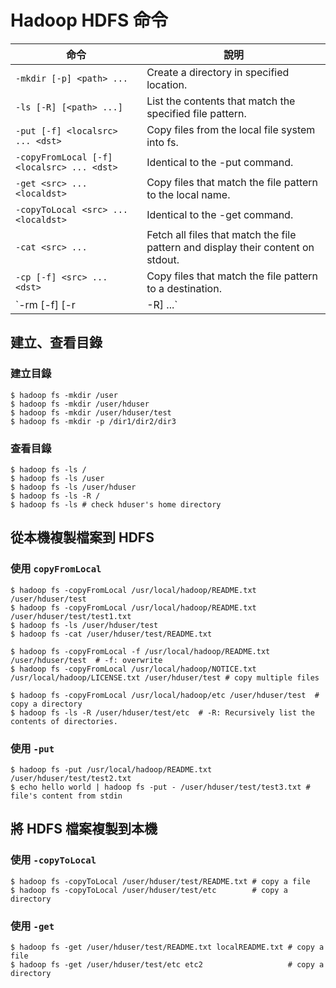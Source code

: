 # Hadoop HDFS 命令

命令 | 說明 
-----|-----
`-mkdir [-p] <path> ...`                    | Create a directory in specified location.
`-ls [-R] [<path> ...]`                     | List the contents that match the specified file pattern.
`-put [-f] <localsrc> ... <dst>`            | Copy files from the local file system into fs.
`-copyFromLocal [-f] <localsrc> ... <dst>`  | Identical to the -put command.
`-get <src> ... <localdst>`                 | Copy files that match the file pattern <src> to the local name.
`-copyToLocal <src> ... <localdst>`         | Identical to the -get command.
`-cat <src> ...`                            | Fetch all files that match the file pattern <src> and display their content on stdout.
`-cp [-f] <src> ... <dst>`                  | Copy files that match the file pattern <src> to a destination.
`-rm [-f] [-r|-R] <src> ...`                | Delete all files that match the specified file pattern.

## 建立、查看目錄

### 建立目錄
```shell
$ hadoop fs -mkdir /user
$ hadoop fs -mkdir /user/hduser
$ hadoop fs -mkdir /user/hduser/test
$ hadoop fs -mkdir -p /dir1/dir2/dir3
```

### 查看目錄
```shell
$ hadoop fs -ls /
$ hadoop fs -ls /user
$ hadoop fs -ls /user/hduser
$ hadoop fs -ls -R /
$ hadoop fs -ls # check hduser's home directory
```

## 從本機複製檔案到 HDFS

### 使用 `copyFromLocal`
```shell
$ hadoop fs -copyFromLocal /usr/local/hadoop/README.txt /user/hduser/test
$ hadoop fs -copyFromLocal /usr/local/hadoop/README.txt /user/hduser/test/test1.txt
$ hadoop fs -ls /user/hduser/test
$ hadoop fs -cat /user/hduser/test/README.txt

$ hadoop fs -copyFromLocal -f /usr/local/hadoop/README.txt /user/hduser/test  # -f: overwrite
$ hadoop fs -copyFromLocal /usr/local/hadoop/NOTICE.txt /usr/local/hadoop/LICENSE.txt /user/hduser/test # copy multiple files

$ hadoop fs -copyFromLocal /usr/local/hadoop/etc /user/hduser/test  # copy a directory
$ hadoop fs -ls -R /user/hduser/test/etc  # -R: Recursively list the contents of directories.
```

### 使用 `-put`
```shell
$ hadoop fs -put /usr/local/hadoop/README.txt /user/hduser/test/test2.txt
$ echo hello world | hadoop fs -put - /user/hduser/test/test3.txt # file's content from stdin
```

## 將 HDFS 檔案複製到本機

### 使用 `-copyToLocal`
```shell
$ hadoop fs -copyToLocal /user/hduser/test/README.txt # copy a file
$ hadoop fs -copyToLocal /user/hduser/test/etc        # copy a directory
```

### 使用 `-get`
```shell
$ hadoop fs -get /user/hduser/test/README.txt localREADME.txt # copy a file
$ hadoop fs -get /user/hduser/test/etc etc2                   # copy a directory
```
